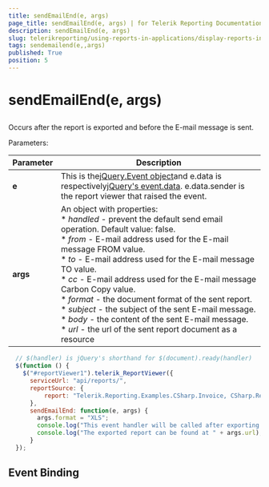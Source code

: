 ```yaml
---
title: sendEmailEnd(e, args)
page_title: sendEmailEnd(e, args) | for Telerik Reporting Documentation
description: sendEmailEnd(e, args)
slug: telerikreporting/using-reports-in-applications/display-reports-in-applications/web-application/html5-report-viewer/api-reference/reportviewer/events/sendemailend(e,-args)
tags: sendemailend(e,,args)
published: True
position: 5
---
```


# sendEmailEnd(e, args)



## 

Occurs after the report is exported and before the E-mail message is sent.

Parameters:


| Parameter | Description |
| ------ | ------ |
| __e__ |This is the[jQuery.Event object](https://api.jquery.com/category/events/event-object/)and e.data is respectively[jQuery's event.data](https://api.jquery.com/event.data/). e.data.sender is the report viewer that raised the event.|
| __args__ |An object with properties:<br/>*  *handled* - prevent the default send email operation. Default value: false.<br/>*  *from* - E-mail address used for the E-mail message FROM value.<br/>*  *to* - E-mail address used for the E-mail message TO value.<br/>*  *cc* - E-mail address used for the E-mail message Carbon Copy value.<br/>*  *format* - the document format of the sent report.<br/>*  *subject* - the subject of the sent E-mail message.<br/>*  *body* - the content of the sent E-mail message.<br/>*  *url* - the url of the sent report document as a resource|




	
````js
  // $(handler) is jQuery's shorthand for $(document).ready(handler)
  $(function () {
    $("#reportViewer1").telerik_ReportViewer({
      serviceUrl: "api/reports/",
      reportSource: {
          report: "Telerik.Reporting.Examples.CSharp.Invoice, CSharp.ReportLibrary"
      },
      sendEmailEnd: function(e, args) {
        args.format = "XLS";
        console.log("This event handler will be called after exporting the report.");
        console.log("The exported report can be found at " + args.url); 
      }
  });
````



## Event Binding
